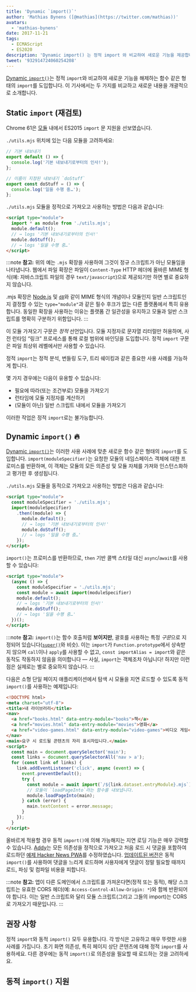 ```yaml
---
title: 'Dynamic `import()`'
author: 'Mathias Bynens ([@mathias](https://twitter.com/mathias))'
avatars:
  - 'mathias-bynens'
date: 2017-11-21
tags:
  - ECMAScript
  - ES2020
description: 'Dynamic import() 는 정적 import 와 비교하여 새로운 기능을 제공합니다. 이 기사에서는 두 가지를 비교하고 새로운 내용을 개괄적으로 소개합니다.'
tweet: '932914724060254208'
---
```

[Dynamic `import()`](https://github.com/tc39/proposal-dynamic-import)는 정적 `import`와 비교하여 새로운 기능을 해제하는 함수 같은 형태의 `import`를 도입합니다. 이 기사에서는 두 가지를 비교하고 새로운 내용을 개괄적으로 소개합니다.

<!--truncate-->
## Static `import` (재검토)

Chrome 61은 [모듈](/features/modules) 내에서 ES2015 `import` 문 지원을 선보였습니다.

`./utils.mjs` 위치에 있는 다음 모듈을 고려하세요:

```js
// 기본 내보내기
export default () => {
  console.log('기본 내보내기로부터의 인사!');
};

// 이름이 지정된 내보내기 `doStuff`
export const doStuff = () => {
  console.log('일을 수행 중…');
};
```

`./utils.mjs` 모듈을 정적으로 가져오고 사용하는 방법은 다음과 같습니다:

```html
<script type="module">
  import * as module from './utils.mjs';
  module.default();
  // → logs '기본 내보내기로부터의 인사!'
  module.doStuff();
  // → logs '일을 수행 중…'
</script>
```

:::note
**참고:** 위의 예는 `.mjs` 확장을 사용하여 그것이 정규 스크립트가 아닌 모듈임을 나타냅니다. 웹에서 파일 확장은 파일이 `Content-Type` HTTP 헤더에 올바른 MIME 형식(예: 자바스크립트 파일의 경우 `text/javascript`)으로 제공되기만 하면 별로 중요하지 않습니다.

.mjs 확장은 [Node.js](https://nodejs.org/api/esm.html#esm_enabling) 및 [`d8`](/docs/d8)와 같이 MIME 형식의 개념이나 모듈인지 일반 스크립트인지 결정할 수 있는 `type="module"`과 같은 필수 후크가 없는 다른 플랫폼에서 특히 유용합니다. 동일한 확장을 사용하는 이유는 플랫폼 간 일관성을 유지하고 모듈과 일반 스크립트를 명확히 구분하기 위함입니다.
:::

이 모듈 가져오기 구문은 *정적* 선언입니다. 모듈 지정자로 문자열 리터럴만 허용하며, 사전 런타임 “링크” 프로세스를 통해 로컬 범위에 바인딩을 도입합니다. 정적 `import` 구문은 파일 최상위 레벨에서만 사용할 수 있습니다.

정적 `import`는 정적 분석, 번들링 도구, 트리 쉐이킹과 같은 중요한 사용 사례를 가능하게 합니다.

몇 가지 경우에는 다음이 유용할 수 있습니다:

- 필요에 따라(또는 조건부로) 모듈을 가져오기
- 런타임에 모듈 지정자를 계산하기
- (모듈이 아닌) 일반 스크립트 내에서 모듈을 가져오기

이러한 작업은 정적 `import`로는 불가능합니다.

## Dynamic `import()` 🔥

[Dynamic `import()`](https://github.com/tc39/proposal-dynamic-import)는 이러한 사용 사례에 맞춘 새로운 함수 같은 형태의 `import`를 도입합니다. `import(moduleSpecifier)`는 요청한 모듈의 네임스페이스 객체에 대한 프로미스를 반환하며, 이 객체는 모듈의 모든 의존성 및 모듈 자체를 가져와 인스턴스화하고 평가한 후 생성됩니다.

`./utils.mjs` 모듈을 동적으로 가져오고 사용하는 방법은 다음과 같습니다:

```html
<script type="module">
  const moduleSpecifier = './utils.mjs';
  import(moduleSpecifier)
    .then((module) => {
      module.default();
      // → logs '기본 내보내기로부터의 인사!'
      module.doStuff();
      // → logs '일을 수행 중…'
    });
</script>
```

`import()`는 프로미스를 반환하므로, `then` 기반 콜백 스타일 대신 `async`/`await`를 사용할 수 있습니다:

```html
<script type="module">
  (async () => {
    const moduleSpecifier = './utils.mjs';
    const module = await import(moduleSpecifier)
    module.default();
    // → logs '기본 내보내기로부터의 인사!'
    module.doStuff();
    // → logs '일을 수행 중…'
  })();
</script>
```

:::note
**참고:** `import()`는 함수 호출처럼 **보이지만**, 괄호를 사용하는 특정 *구문*으로 지정되어 있습니다([`super()`](https://developer.mozilla.org/en-US/docs/Web/JavaScript/Reference/Operators/super)와 비슷). 이는 `import`가 `Function.prototype`에서 상속받지 않으며 `call`이나 `apply`를 사용할 수 없고, `const importAlias = import`와 같은 동작도 작동하지 않음을 의미합니다 — 사실, `import`는 객체조차 아닙니다! 하지만 이런 점은 실제로는 별로 중요하지 않습니다.
:::

다음은 소형 단일 페이지 애플리케이션에서 탐색 시 모듈을 지연 로드할 수 있도록 동적 `import()`를 사용하는 예제입니다:

```html
<!DOCTYPE html>
<meta charset="utf-8">
<title>내 라이브러리</title>
<nav>
  <a href="books.html" data-entry-module="books">책</a>
  <a href="movies.html" data-entry-module="movies">영화</a>
  <a href="video-games.html" data-entry-module="video-games">비디오 게임</a>
</nav>
<main>요구 시 로드될 콘텐츠의 자리 표시자입니다.</main>
<script>
  const main = document.querySelector('main');
  const links = document.querySelectorAll('nav > a');
  for (const link of links) {
    link.addEventListener('click', async (event) => {
      event.preventDefault();
      try {
        const module = await import(`/${link.dataset.entryModule}.mjs`);
        // 모듈이 `loadPageInto`라는 함수를 내보냅니다.
        module.loadPageInto(main);
      } catch (error) {
        main.textContent = error.message;
      }
    });
  }
</script>
```

올바르게 적용할 경우 동적 `import()`에 의해 가능해지는 지연 로딩 기능은 매우 강력할 수 있습니다. [Addy](https://twitter.com/addyosmani)는 모든 의존성을 정적으로 가져오고 처음 로드 시 댓글을 포함하여 로드하던 [예제 Hacker News PWA](https://hnpwa-vanilla.firebaseapp.com/)를 수정하였습니다. [업데이트된 버전](https://dynamic-import.firebaseapp.com/)은 동적 `import()`를 사용하여 댓글을 느리게 로드하며 사용자에게 댓글이 정말 필요할 때까지 로드, 파싱 및 컴파일 비용을 피합니다.

:::note
**참고:** 앱이 다른 도메인에서 스크립트를 가져온다면(정적 또는 동적), 해당 스크립트는 유효한 CORS 헤더(예: `Access-Control-Allow-Origin: *`)와 함께 반환되어야 합니다. 이는 일반 스크립트와 달리 모듈 스크립트(그리고 그들의 import)는 CORS로 가져오기 때문입니다.
:::

## 권장 사항

정적 `import`와 동적 `import()` 모두 유용합니다. 각 방식은 고유하고 매우 뚜렷한 사용 사례를 가집니다. 초기 화면 의존성, 특히 페이지 상단 콘텐츠에 대해 정적 `import`를 사용하세요. 다른 경우에는 동적 `import()`로 의존성을 필요할 때 로드하는 것을 고려하세요.

## 동적 `import()` 지원

<feature-support chrome="63"
                 firefox="67"
                 safari="11.1"
                 nodejs="13.2 https://nodejs.medium.com/announcing-core-node-js-support-for-ecmascript-modules-c5d6dc29b663"
                 babel="yes https://babeljs.io/docs/en/babel-plugin-syntax-dynamic-import"></feature-support>
